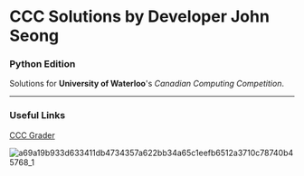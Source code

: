 # CCC Solutions by Developer John Seong
### Python Edition
Solutions for **University of Waterloo**'s *Canadian Computing Competition*.

---

### Useful Links

[CCC Grader](https://cccgrader.com)

![a69a19b933d633411db4734357a622bb34a65c1eefb6512a3710c78740b45768_1](https://user-images.githubusercontent.com/35755386/153695333-140afb20-7b93-469d-96e4-81ed1bfe3f08.jpg)


